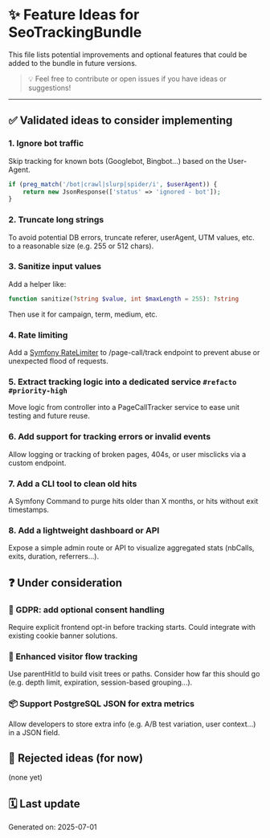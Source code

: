 # ✨ Feature Ideas for SeoTrackingBundle

This file lists potential improvements and optional features that could be added to the bundle in future versions.

> 💡 Feel free to contribute or open issues if you have ideas or suggestions!

---

## ✅ Validated ideas to consider implementing

### 1. Ignore bot traffic
Skip tracking for known bots (Googlebot, Bingbot...) based on the User-Agent.
```php
if (preg_match('/bot|crawl|slurp|spider/i', $userAgent)) {
    return new JsonResponse(['status' => 'ignored - bot']);
}
```

### 2. Truncate long strings
To avoid potential DB errors, truncate referer, userAgent, UTM values, etc. to a reasonable size (e.g. 255 or 512 chars).

### 3. Sanitize input values
Add a helper like:

```php
function sanitize(?string $value, int $maxLength = 255): ?string
```
Then use it for campaign, term, medium, etc.

### 4. Rate limiting
Add a [Symfony RateLimiter](https://symfony.com/doc/current/rate_limiter.html) to /page-call/track endpoint to prevent abuse or unexpected flood of requests.

### 5. Extract tracking logic into a dedicated service `#refacto` `#priority-high`
Move logic from controller into a PageCallTracker service to ease unit testing and future reuse.

### 6. Add support for tracking errors or invalid events
Allow logging or tracking of broken pages, 404s, or user misclicks via a custom endpoint.

### 7. Add a CLI tool to clean old hits
A Symfony Command to purge hits older than X months, or hits without exit timestamps.

### 8. Add a lightweight dashboard or API
Expose a simple admin route or API to visualize aggregated stats (nbCalls, exits, duration, referrers...).

## ❓ Under consideration

### 🔐 GDPR: add optional consent handling
Require explicit frontend opt-in before tracking starts. Could integrate with existing cookie banner solutions.

### 🧠 Enhanced visitor flow tracking
Use parentHitId to build visit trees or paths. Consider how far this should go (e.g. depth limit, expiration, session-based grouping...).

### 📦 Support PostgreSQL JSON for extra metrics
Allow developers to store extra info (e.g. A/B test variation, user context...) in a JSON field.

## 🚫 Rejected ideas (for now)
(none yet)

## 🗓️ Last update
Generated on: 2025-07-01